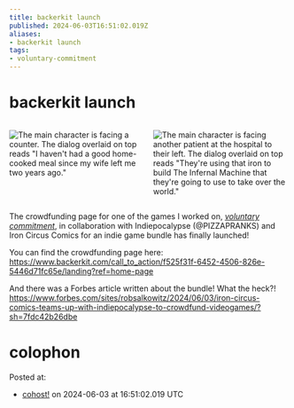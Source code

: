 ```yaml
---
title: backerkit launch
published: 2024-06-03T16:51:02.019Z
aliases:
- backerkit launch
tags:
- voluntary-commitment
---
```


# backerkit launch

<div style="display: grid; grid-template-columns: 1fr 1fr; gap: 1rem;">

![The main character is facing a counter. The dialog overlaid on top reads "I haven't had a good home-cooked meal since my wife left me two years ago."](../press-kits/voluntary-commitment/screen-1.png)

![The main character is facing another patient at the hospital to their left. The dialog overlaid on top reads "They're using that iron to build The Infernal Machine that they're going to use to take over the world."](../press-kits/voluntary-commitment/screen-2.png)

</div>

The crowdfunding page for one of the games I worked on, _[voluntary commitment](../press-kits/voluntary-commitment.md)_, in collaboration with Indiepocalypse (@PIZZAPRANKS) and Iron Circus Comics for an indie game bundle has finally launched!

You can find the crowdfunding page here:
https://www.backerkit.com/call_to_action/f525f31f-6452-4506-826e-5446d71fc65e/landing?ref=home-page

And there was a Forbes article written about the bundle! What the heck?!
https://www.forbes.com/sites/robsalkowitz/2024/06/03/iron-circus-comics-teams-up-with-indiepocalypse-to-crowdfund-videogames/?sh=7fdc42b26dbe

# colophon

Posted at:
- [cohost!](https://cohost.org/exodrifter/post/6247758-backerkit-launch) on 2024-06-03 at 16:51:02.019 UTC
